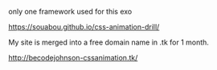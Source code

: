 only one framework used for this exo

 https://souabou.github.io/css-animation-drill/
 
My site is merged into a free domain name in .tk for 1 month.

 http://becodejohnson-cssanimation.tk/
